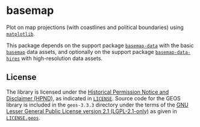 # basemap

Plot on map projections (with coastlines and political boundaries) using
[`matplotlib`].

This package depends on the support package [`basemap-data`] with the
basic [`basemap`] data assets, and optionally on the support package
[`basemap-data-hires`] with high-resolution data assets.

## License

The library is licensed under the [Historical Permission Notice and
Disclaimer (HPND)], as indicated in [`LICENSE`]. Source code for the
GEOS library is included in the `geos-3.3.3` directory under the terms
of the [GNU Lesser General Public License version 2.1 (LGPL-2.1-only)]
as given in [`LICENSE.geos`].


[`matplotlib`]:
https://matplotlib.org/
[`basemap`]:
https://matplotlib.org/basemap/
[`basemap-data`]:
https://pypi.org/project/basemap-data
[`basemap-data-hires`]:
https://pypi.org/project/basemap-data-hires
[`LICENSE`]:
https://github.com/molinav/basemap/blob/develop/packages/basemap/LICENSE
[`LICENSE.geos`]:
https://github.com/molinav/basemap/blob/develop/packages/basemap/LICENSE.geos
[GNU Lesser General Public License version 2.1 (LGPL-2.1-only)]:
https://spdx.org/licenses/LGPL-2.1-only.html
[Historical Permission Notice and Disclaimer (HPND)]:
https://opensource.org/licenses/HPND
